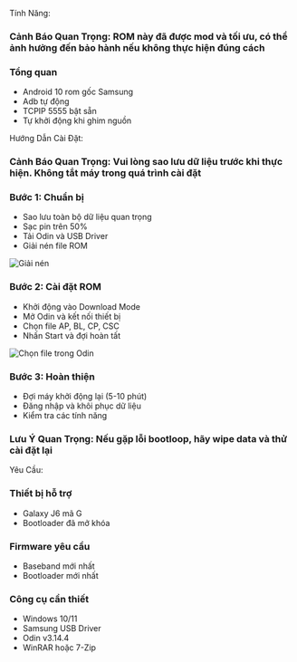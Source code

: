 Tính Năng:
### Cảnh Báo Quan Trọng: ROM này đã được mod và tối ưu, có thể ảnh hưởng đến bảo hành nếu không thực hiện đúng cách

### Tổng quan
- Android 10 rom gốc Samsung
- Adb tự động
- TCPIP 5555 bật sẵn
- Tự khởi động khi ghim nguồn

Hướng Dẫn Cài Đặt:
### Cảnh Báo Quan Trọng: Vui lòng sao lưu dữ liệu trước khi thực hiện. Không tắt máy trong quá trình cài đặt

### Bước 1: Chuẩn bị
- Sao lưu toàn bộ dữ liệu quan trọng
- Sạc pin trên 50%
- Tải Odin và USB Driver
- Giải nén file ROM

![Giải nén](https://i.imgur.com/whYNZ4d.png)

### Bước 2: Cài đặt ROM
- Khởi động vào Download Mode
- Mở Odin và kết nối thiết bị
- Chọn file AP, BL, CP, CSC
- Nhấn Start và đợi hoàn tất

![Chọn file trong Odin](https://i.imgur.com/5AAh7x9.png)

### Bước 3: Hoàn thiện
- Đợi máy khởi động lại (5-10 phút)
- Đăng nhập và khôi phục dữ liệu
- Kiểm tra các tính năng

### Lưu Ý Quan Trọng: Nếu gặp lỗi bootloop, hãy wipe data và thử cài đặt lại

Yêu Cầu:
### Thiết bị hỗ trợ
- Galaxy J6 mã G
- Bootloader đã mở khóa

### Firmware yêu cầu
- Baseband mới nhất
- Bootloader mới nhất

### Công cụ cần thiết
- Windows 10/11
- Samsung USB Driver
- Odin v3.14.4
- WinRAR hoặc 7-Zip